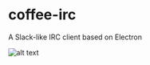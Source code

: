 # coffee-irc
A Slack-like IRC client based on Electron

![alt text](https://preview.ibb.co/hapbZ5/irc.png "Screenshot of client")
